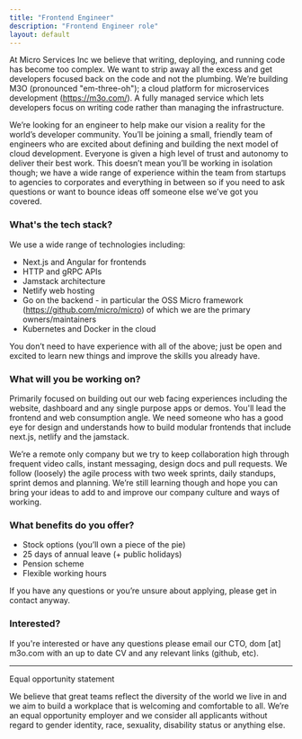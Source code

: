 ```yaml
---
title: "Frontend Engineer"
description: "Frontend Engineer role"
layout: default
---
```


At Micro Services Inc we believe that writing, deploying, and running code has become too complex. We want to strip away all the excess and get developers focused back on the code and not the plumbing. We’re building M3O (pronounced "em-three-oh"); a cloud platform for microservices development (https://m3o.com/). A fully managed service which lets developers focus on writing code rather than managing the infrastructure.

We’re looking for an engineer to help make our vision a reality for the world’s developer community. You’ll be joining a small, friendly team of engineers who are excited about defining and building the next model of cloud development. Everyone is given a high level of trust and autonomy to deliver their best work. This doesn’t mean you’ll be working in isolation though; we have a wide range of experience within the team from startups to agencies to corporates and everything in between so if you need to ask questions or want to bounce ideas off someone else we’ve got you covered.


### What's the tech stack?

We use a wide range of technologies including:
- Next.js and Angular for frontends
- HTTP and gRPC APIs
- Jamstack architecture
- Netlify web hosting
- Go on the backend - in particular the OSS Micro framework (https://github.com/micro/micro) of which we are the primary owners/maintainers
- Kubernetes and Docker in the cloud

You don’t need to have experience with all of the above; just be open and excited to learn new things and improve the skills you already have.

### What will you be working on? 

Primarily focused on building out our web facing experiences including the website, dashboard and any single purpose apps or demos. You'll lead the frontend and web consumption angle. 
We need someone who has a good eye for design and understands how to build modular frontends that include next.js, netlify and the jamstack.

We’re a remote only company but we try to keep collaboration high through frequent video calls, instant messaging, design docs and pull requests. We follow (loosely) the agile process with two week sprints, daily standups, sprint demos and planning. We’re still learning though and hope you can bring your ideas to add to and improve our company culture and ways of working.


### What benefits do you offer?
- Stock options (you’ll own a piece of the pie)
- 25 days of annual leave (+ public holidays)
- Pension scheme
- Flexible working hours

If you have any questions or you’re unsure about applying, please get in contact anyway.

### Interested?
If you're interested or have any questions please email our CTO, dom [at] m3o.com with an up to date CV and any relevant links (github, etc).

---

Equal opportunity statement

We believe that great teams reflect the diversity of the world we live in and we aim to build a workplace that is welcoming and comfortable to all. We’re an equal opportunity employer and we consider all applicants without regard to gender identity, race, sexuality, disability status or anything else.

